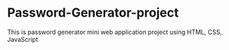 # Password-Generator-project
This is password generator mini  web application project using HTML, CSS, JavaScript
